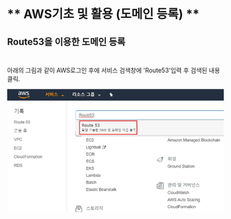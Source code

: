 # ** AWS기초 및 활용 (도메인 등록) ** 

## Route53을 이용한 도메인 등록<br><br>

아래의 그림과 같이 AWS로그인 후에 서비스 검색창에 'Route53'입력 후 검색된 내용 클릭.

![도메인등록1](https://github.com/dockerdongjin/aws-network-examples/blob/master/case1-1.jpg)
